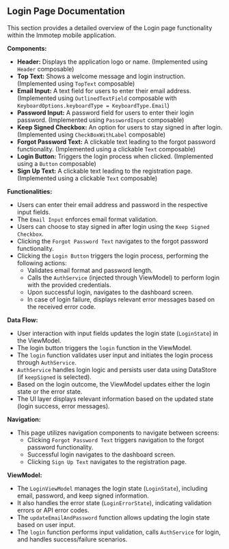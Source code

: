 ## Login Page Documentation

This section provides a detailed overview of the Login page functionality within the Immotep mobile application.

**Components:**

* **Header:** Displays the application logo or name. (Implemented using `Header` composable)
* **Top Text:** Shows a welcome message and login instruction. (Implemented using `TopText` composable)
* **Email Input:** A text field for users to enter their email address. (Implemented using `OutlinedTextField` composable with `KeyboardOptions.keyboardType = KeyboardType.Email`)
* **Password Input:** A password field for users to enter their login password. (Implemented using `PasswordInput` composable)
* **Keep Signed Checkbox:** An option for users to stay signed in after login. (Implemented using `CheckBoxWithLabel` composable)
* **Forgot Password Text:** A clickable text leading to the forgot password functionality. (Implemented using a clickable `Text` composable)
* **Login Button:** Triggers the login process when clicked. (Implemented using a `Button` composable)
* **Sign Up Text:** A clickable text leading to the registration page. (Implemented using a clickable `Text` composable)

**Functionalities:**

* Users can enter their email address and password in the respective input fields.
* The `Email Input` enforces email format validation.
* Users can choose to stay signed in after login using the `Keep Signed Checkbox`.
* Clicking the `Forgot Password Text` navigates to the forgot password functionality.
* Clicking the `Login Button` triggers the login process, performing the following actions:
    * Validates email format and password length.
    * Calls the `AuthService` (injected through ViewModel) to perform login with the provided credentials.
    * Upon successful login, navigates to the dashboard screen.
    * In case of login failure, displays relevant error messages based on the received error code.

**Data Flow:**

* User interaction with input fields updates the login state (`LoginState`) in the ViewModel.
* The login button triggers the `login` function in the ViewModel.
* The `login` function validates user input and initiates the login process through `AuthService`.
* `AuthService` handles login logic and persists user data using DataStore (if `keepSigned` is selected).
* Based on the login outcome, the ViewModel updates either the login state or the error state.
* The UI layer displays relevant information based on the updated state (login success, error messages).

**Navigation:**

* This page utilizes navigation components to navigate between screens:
    * Clicking `Forgot Password Text` triggers navigation to the forgot password functionality.
    * Successful login navigates to the dashboard screen.
    * Clicking `Sign Up Text` navigates to the registration page.

**ViewModel:**

* The `LoginViewModel` manages the login state (`LoginState`), including email, password, and keep signed information.
* It also handles the error state (`LoginErrorState`), indicating validation errors or API error codes.
* The `updateEmailAndPassword` function allows updating the login state based on user input.
* The `login` function performs input validation, calls `AuthService` for login, and handles success/failure scenarios.

